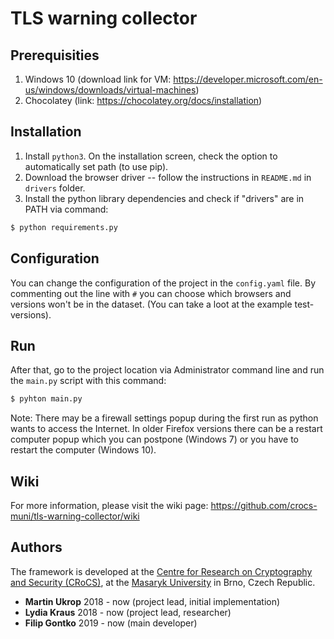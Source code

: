 # TLS warning collector

## Prerequisities
1. Windows 10 (download link for VM: https://developer.microsoft.com/en-us/windows/downloads/virtual-machines)
2. Chocolatey (link: https://chocolatey.org/docs/installation)

## Installation

1. Install `python3`. On the installation screen, check the option to automatically set path (to use pip).
2. Download the browser driver -- follow the instructions in `README.md` in `drivers` folder.
3. Install the python library dependencies and check if "drivers" are in PATH via command:
```sh
$ python requirements.py
```

## Configuration

You can change the configuration of the project in the `config.yaml` file. By commenting out the line with `#` you can choose which browsers and versions won't be in the dataset. (You can take a loot at the example test-versions).

## Run

After that, go to the project location via Administrator command line and run the `main.py` script with this command:
```sh
$ pyhton main.py
```
Note: There may be a firewall settings popup during the first run as python wants to access the Internet. In older Firefox versions there can be a restart computer popup which you can postpone (Windows 7) or you have to restart the computer (Windows 10).

## Wiki

For more information, please visit the wiki page: https://github.com/crocs-muni/tls-warning-collector/wiki

## Authors

The framework is developed at the [Centre for Research on Cryptography and Security (CRoCS)](https://crocs.fi.muni.cz), at the [Masaryk University](http://www.muni.cz/) in Brno, Czech Republic.
* **Martin Ukrop** 2018 - now (project lead, initial implementation)
* **Lydia Kraus** 2018 - now (project lead, researcher)
* **Filip Gontko** 2019 - now (main developer)
